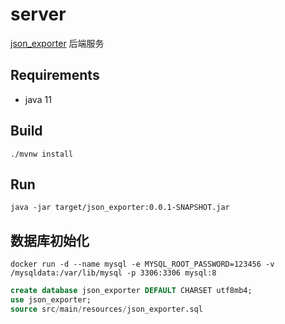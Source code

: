 # server

[json_exporter](https://github.com/zhengtianbao/json_exporter) 后端服务

## Requirements

- java 11

## Build

```shell
./mvnw install
```

## Run

```shell
java -jar target/json_exporter:0.0.1-SNAPSHOT.jar
```

## 数据库初始化

```shell
docker run -d --name mysql -e MYSQL_ROOT_PASSWORD=123456 -v /mysqldata:/var/lib/mysql -p 3306:3306 mysql:8
```

```sql
create database json_exporter DEFAULT CHARSET utf8mb4;
use json_exporter;
source src/main/resources/json_exporter.sql
```
